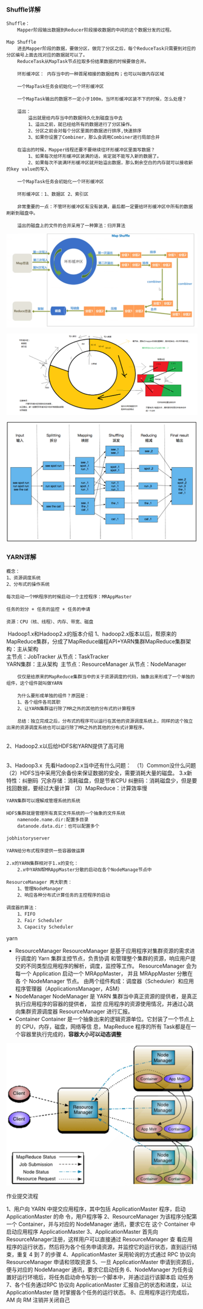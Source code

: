 ### Shuffle详解

    Shuffle：
        Mapper阶段输出数据到Reducer阶段接收数据的中间的这个数据分发的过程。
    
    Map Shuffle
        进去Mapper阶段的数据，要做分区，做完了分区之后，每个ReduceTask只需要到对应的分区编号上面去找对应的数据就可以了。
        ReduceTask从MapTask节点拉取多份结果数据的时候要做合并。
    
        环形缓冲区： 内存当中的一种首尾相接的数据结构；也可以叫做内存区域
    
        一个MapTask任务会初始化一个环形缓冲区
    
        一个MapTask输出的数据不一定小于100m，当环形缓冲区装不下的时候，怎么处理？
    
        溢出：
            溢出就是给内存当中的数据持久化到磁盘当中去
            1、溢出之前，就已经给所有的数据进行了分区操作。
            2、分区之前会对每个分区里面的数据进行排序,快速排序
            3、如果你设置了Combiner，那么会调用Combiner进行局部合并
    
        在溢出的时候，Mapper线程还要不要继续往环形缓冲区里面写数据？
            1、如果每次给环形缓冲区装满的话，肯定就不能写入新的数据了。
            2、如果每次不装满环形缓冲区就开始溢出数据，那么剩余空白的内存就可以接收新的key value的写入
    
        一个MapTask任务会初始化一个环形缓冲区    
    
        环形缓冲区：1、数据区 2、索引区
    
        非常重要的一点：不管环形缓冲区有没有装满，最后都一定要给环形缓冲区中所有的数据刷新到磁盘中。
    
        溢出的磁盘上的文件的合并采用了一种算法：归并算法

![image-20220702113317034](../../assets/image-20220702113317034.png)

![image-20220702114510550](../../assets/image-20220702114510550.png)

![image-20220702112715503](../../assets/image-20220702112715503.png)

### YARN详解

    概念：
    1、资源调度系统
    2、分布式的操作系统
    
    每次启动一个MR程序的时候启动一个主控程序：MRAppMaster
    
    任务的划分 + 任务的监控 + 任务的申请
    
    资源：CPU（核、线程）、内存、带宽、磁盘

​    Hadoop1.x和Hadoop2.x的版本介绍
​    1、hadoop2.x版本以后，帮原来的MapReduce集群，分成了MapReduce编程API+YARN集群
​        MapReduce集群架构：主从架构  
​            主节点：JobTracker  从节点：TaskTracker
​            
​        YARN集群：主从架构
​            主节点：ResourceManager  从节点：NodeManager
​            

        仅仅是给原来的MapReduce集群当中的关于资源调度的代码，抽象出来形成了一个单独的组件，这个组件就叫做YARN
    
        为什么要形成单独的组件？原因是：
        1、各个组件各司其职
        2、让YARN集群运行除了MR之外的其他的分布式的计算程序
    
        总结：独立完成之后，分布式的程序可以运行在其他的资源调度系统上，同样的这个独立出来的资源调度系统也可以运行除了MR之外的其他的分布式计算程序。

​        
​    2、Hadoop2.x以后给HDFS和YARN提供了高可用

​            
​    3、Hadoop3.x
​        先看Hadoop2.x当中还有什么问题：
​        （1）Common没什么问题
​        （2）HDFS当中采用冗余备份来保证数据的安全，需要消耗大量的磁盘。
​                    3.x新特性：纠删码
​                冗余存储：消耗磁盘，但是节省CPU
​                纠删码：消耗磁盘少，但是要找回数据，要经过大量计算
​        （3）MapReduce：计算效率慢

    YARN集群可以理解成管理系统的系统
    
    HDFS集群就是管理所有真实文件系统的一个抽象的文件系统
        namenode.name.dir:配置多目录
        datanode.data.dir：也可以配置多个
    
    jobhistoryserver
    
    YARN给分布式程序提供一些容器做运算
    
    2.x的YARN集群相对于1.x的变化：
        2.x中YARN帮MRAppMaster分散的启动在各个NodeManage节点中
    
    ResourceManager 两大职责：
        1、管理NodeManager
        2、响应各种分布式计算任务的主控程序的启动
    
    调度器的算法：
        1、FIFO
        2、Fair Scheduler
        3、Capacity Scheduler

yarn

- ResourceManager
  ResourceManager 是基于应用程序对集群资源的需求进行调度的 Yarn 集群主控节点，负责协调
  和管理整个集群的资源，响应用户提交的不同类型应用程序的解析，调度，监控等工作。
  ResourceManager 会为每一个 Application 启动一个 MRAppMaster， 并且 MRAppMaster 分散在各
  个 NodeManager 节点。
  由两个组件构成：调度器（Scheduler）和应用程序管理器（ApplicationsManager，ASM）
- NodeManager
  NodeManager 是 YARN 集群当中真正资源的提供者，是真正执行应用程序的容器的提供者， 监控
  应用程序的资源使用情况，并通过心跳向集群资源调度器 ResourceManager 进行汇报。
- Container
  Container 是一个抽象出来的逻辑资源单位。它封装了一个节点上的 CPU，内存，磁盘，网络等信
  息，MapReduce 程序的所有 Task都是在一个容器里执行完成的，**容器大小可以动态调整**  

![image-20220820111937137](../../assets/image-20220820111937137.png)

作业提交流程

1、用户向 YARN 中提交应用程序，其中包括 ApplicationMaster 程序，启动 ApplicationMaster 的命
令，用户程序等
2、ResourceManager 为该程序分配第一个 Container，并与对应的 NodeManager 通讯，要求它在
这个 Container 中启动应用程序 ApplicationMaster
3、ApplicationMaster 首先向 ResourceManager注册，这样用户可以直接通过 ResourceManager 查
看应用程序的运行状态，然后将为各个任务申请资源，并监控它的运行状态，直到运行结束，重复 4 到
7 的步骤
4、ApplicationMaster 采用轮询的方式通过 RPC 协议向 ResourceManager 申请和领取资源
5、一旦 ApplicationMaster 申请到资源后，便与对应的 NodeManager 通讯，要求它启动任务
6、NodeManager 为任务设置好运行环境后，将任务启动命令写到一个脚本中，并通过运行该脚本启
动任务
7、各个任务通过RPC 协议向 ApplicationMaster 汇报自己的状态和进度，以让 ApplicationMaster 随
时掌握各个任务的运行状态。
8、应用程序运行完成后，AM 向 RM 注销并关闭自己  